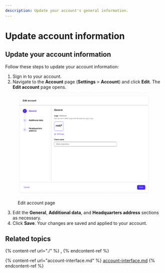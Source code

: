 ```yaml
---
description: Update your account's general information.
---
```


# Update account information

## Update your account information

Follow these steps to update your account information:

1. Sign in to your account.
2. Navigate to the **Account** page (**Settings** > **Account**) and click **Edit**. The **Edit account** page opens.

<figure><img src="../../../.gitbook/assets/image (322).png" alt=""><figcaption><p>Edit account page</p></figcaption></figure>

3. Edit the **General**, **Additional data**, and **Headquarters address** sections as necessary.
4. Click **Save**. Your changes are saved and applied to your account.&#x20;

## Related topics

{% content-ref url="./" %}
[.](./)
{% endcontent-ref %}

{% content-ref url="account-interface.md" %}
[account-interface.md](account-interface.md)
{% endcontent-ref %}
